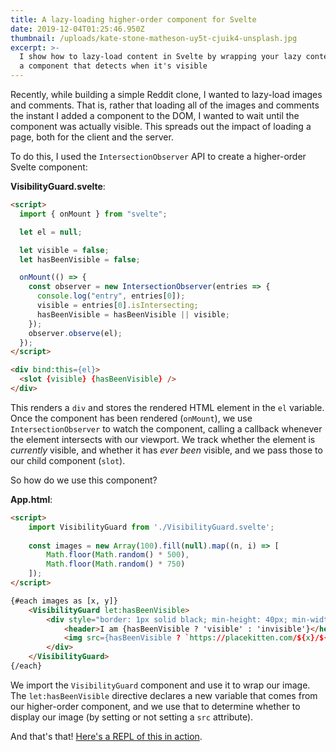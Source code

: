 ```yaml
---
title: A lazy-loading higher-order component for Svelte
date: 2019-12-04T01:25:46.950Z
thumbnail: /uploads/kate-stone-matheson-uy5t-cjuik4-unsplash.jpg
excerpt: >-
  I show how to lazy-load content in Svelte by wrapping your lazy content inside
  a component that detects when it's visible
---
```

Recently, while building a simple Reddit clone, I wanted to lazy-load images and comments. That is, rather that loading all of the images and comments the instant I added a component to the DOM, I wanted to wait until the component was actually visible. This spreads out the impact of loading a page, both for the client and the server.

To do this, I used the `IntersectionObserver` API to create a higher-order Svelte component:

**VisibilityGuard.svelte**:

```html
<script>
  import { onMount } from "svelte";

  let el = null;

  let visible = false;
  let hasBeenVisible = false;

  onMount(() => {
    const observer = new IntersectionObserver(entries => {
      console.log("entry", entries[0]);
      visible = entries[0].isIntersecting;
      hasBeenVisible = hasBeenVisible || visible;
    });
    observer.observe(el);
  });
</script>

<div bind:this={el}>
  <slot {visible} {hasBeenVisible} />
</div>
```

This renders a `div` and stores the rendered HTML element in the `el` variable. Once the component has been rendered (`onMount`), we use `IntersectionObserver` to watch the component, calling a callback whenever the element intersects with our viewport. We track whether the element is _currently_ visible, and whether it has _ever been_ visible, and we pass those to our child component (`slot`).

So how do we use this component?

**App.html**:

```html
<script>
	import VisibilityGuard from './VisibilityGuard.svelte';
	
	const images = new Array(100).fill(null).map((n, i) => [
		Math.floor(Math.random() * 500),
		Math.floor(Math.random() * 750)
	]);
</script>

{#each images as [x, y]}
	<VisibilityGuard let:hasBeenVisible>
		<div style="border: 1px solid black; min-height: 40px; min-width: 40px; padding: 5px; border-radius: 5px; margin-bottom: 5px;">
			<header>I am {hasBeenVisible ? 'visible' : 'invisible'}</header>
			<img src={hasBeenVisible ? `https://placekitten.com/${x}/${y}` : null} alt="a kitten" />
		</div>
	</VisibilityGuard>
{/each}
```

We import the `VisibilityGuard` component and use it to wrap our image. The `let:hasBeenVisible` directive declares a new variable that comes from our higher-order component, and we use that to determine whether to display our image (by setting or not setting a `src` attribute).

And that's that! [Here's a REPL of this in action](https://svelte.dev/repl/d19802ee38b84436824f4daccea9d307?version=3.16.0).
